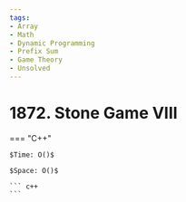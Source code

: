 ```yaml
---
tags:
- Array
- Math
- Dynamic Programming
- Prefix Sum
- Game Theory
- Unsolved
---
```



# 1872. Stone Game VIII

=== "C++"

    $Time: O()$

    $Space: O()$

    ``` c++
    ```
